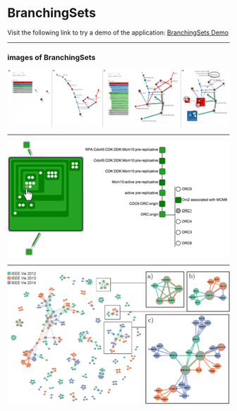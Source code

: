 # BranchingSets 

Visit the following link to try a demo of the application: [BranchingSets Demo](http://paduano.github.io/pathways/)

***

### images of BranchingSets 

![Image 1](https://github.com/CreativeCodingLab/BranchingSets/raw/master/screenshots/Figure_10_use1.png)

***

![Image 2](https://github.com/CreativeCodingLab/BranchingSets/raw/master/screenshots/Figure_5_complexhierarchy_s.png)

***

![Image 3](https://github.com/CreativeCodingLab/BranchingSets/raw/master/screenshots/coauthors.png)









